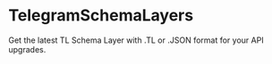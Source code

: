 # TelegramSchemaLayers
Get the latest TL Schema Layer with .TL or .JSON format for your API upgrades.
